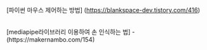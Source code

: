 [파이썬 마우스 제어하는 방법] 
(https://blankspace-dev.tistory.com/416)

<br>
[mediapipe라이브러리 이용하여 손 인식하는 법]
- (https://makernambo.com/154)
